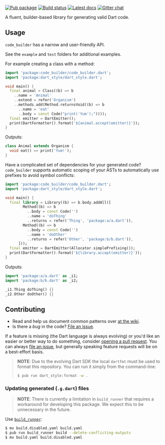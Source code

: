 [![Pub package](https://img.shields.io/pub/v/code_builder.svg)](https://pub.dartlang.org/packages/code_builder)
[![Build status](https://travis-ci.org/dart-lang/code_builder.svg)](https://travis-ci.org/dart-lang/code_builder)
[![Latest docs](https://img.shields.io/badge/dartdocs-latest-blue.svg)](https://www.dartdocs.org/documentation/code_builder/latest)
[![Gitter chat](https://badges.gitter.im/dart-lang/build.svg)](https://gitter.im/dart-lang/build)

A fluent, builder-based library for generating valid Dart code.

## Usage

`code_builder` has a narrow and user-friendly API.

See the `example` and `test` folders for additional examples.

For example creating a class with a method:

```dart
import 'package:code_builder/code_builder.dart';
import 'package:dart_style/dart_style.dart';

void main() {
  final animal = Class((b) => b
    ..name = 'Animal'
    ..extend = refer('Organism')
    ..methods.add(Method.returnsVoid((b) => b
      ..name = 'eat'
      ..body = const Code("print('Yum');"))));
  final emitter = DartEmitter();
  print(DartFormatter().format('${animal.accept(emitter)}'));
}
```

Outputs:
```dart
class Animal extends Organism {
  void eat() => print('Yum!');
}
```

Have a complicated set of dependencies for your generated code?
`code_builder` supports automatic scoping of your ASTs to automatically
use prefixes to avoid symbol conflicts:

```dart
import 'package:code_builder/code_builder.dart';
import 'package:dart_style/dart_style.dart';

void main() {
  final library = Library((b) => b.body.addAll([
        Method((b) => b
          ..body = const Code('')
          ..name = 'doThing'
          ..returns = refer('Thing', 'package:a/a.dart')),
        Method((b) => b
          ..body = const Code('')
          ..name = 'doOther'
          ..returns = refer('Other', 'package:b/b.dart')),
      ]));
  final emitter = DartEmitter(Allocator.simplePrefixing());
  print(DartFormatter().format('${library.accept(emitter)}'));
}
```

Outputs:
```dart
import 'package:a/a.dart' as _i1;
import 'package:b/b.dart' as _i2;

_i1.Thing doThing() {}
_i2.Other doOther() {}
```

## Contributing

* Read and help us document common patterns over [at the wiki][wiki].
* Is there a *bug* in the code? [File an issue][issue].

If a feature is missing (the Dart language is always evolving) or you'd like an
easier or better way to do something, consider [opening a pull request][pull].
You can always [file an issue][issue], but generally speaking feature requests
will be on a best-effort basis.

> **NOTE**: Due to the evolving Dart SDK the local `dartfmt` must be used to
> format this repository. You can run it simply from the command-line:
>
> ```sh
> $ pub run dart_style:format -w .
> ```

[wiki]: https://github.com/dart-lang/code_builder/wiki
[issue]: https://github.com/dart-lang/code_builder/issues
[pull]: https://github.com/dart-lang/code_builder/pulls

### Updating generated (`.g.dart`) files

> **NOTE**: There is currently a limitation in `build_runner` that requires
> a workaround for developing this package. We expect this to be unnecessary
> in the future.

Use [`build_runner`][build_runner]:

```bash
$ mv build.disabled.yaml build.yaml
$ pub run build_runner build --delete-conflicting-outputs
$ mv build.yaml build.disabled.yaml
```

[build_runner]: https://pub.dartlang.org/packages/build_runner
